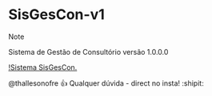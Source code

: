 # SisGesCon-v1

> [!NOTE]
> Sistema de Gestão de Consultório versão 1.0.0.0

[!Sistema SisGesCon.](https://br.freepik.com/vetores-gratis/modern-cpu-collection-com-vista-isometrica_3271975.htm#query=svg&position=0&from_view=keyword&track=sph&uuid=e1be2a8b-4bb7-4967-b293-fa2a97a33e32)



@thallesonofre :+1: Qualquer dúvida - direct no insta! :shipit:
